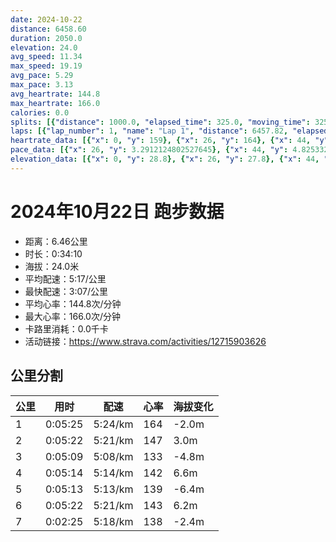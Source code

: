```yaml
---
date: 2024-10-22
distance: 6458.60
duration: 2050.0
elevation: 24.0
avg_speed: 11.34
max_speed: 19.19
avg_pace: 5.29
max_pace: 3.13
avg_heartrate: 144.8
max_heartrate: 166.0
calories: 0.0
splits: [{"distance": 1000.0, "elapsed_time": 325.0, "moving_time": 325.0, "average_speed": 3.08, "pace": 5.411266233766233, "average_heartrate": 164.85849056603774, "elevation_difference": -2.0, "split_number": 1}, {"distance": 1000.2, "elapsed_time": 322.0, "moving_time": 322.0, "average_speed": 3.11, "pace": 5.359067524115756, "average_heartrate": 147.25465838509317, "elevation_difference": 3.0, "split_number": 2}, {"distance": 1001.9, "elapsed_time": 309.0, "moving_time": 309.0, "average_speed": 3.24, "pace": 5.144043209876543, "average_heartrate": 133.99675324675326, "elevation_difference": -4.8, "split_number": 3}, {"distance": 999.5, "elapsed_time": 314.0, "moving_time": 314.0, "average_speed": 3.18, "pace": 5.241100628930817, "average_heartrate": 142.29936305732485, "elevation_difference": 6.6, "split_number": 4}, {"distance": 998.7, "elapsed_time": 313.0, "moving_time": 313.0, "average_speed": 3.19, "pace": 5.224670846394984, "average_heartrate": 139.51757188498402, "elevation_difference": -6.4, "split_number": 5}, {"distance": 1001.9, "elapsed_time": 322.0, "moving_time": 322.0, "average_speed": 3.11, "pace": 5.359067524115756, "average_heartrate": 143.1024844720497, "elevation_difference": 6.2, "split_number": 6}, {"distance": 455.6, "elapsed_time": 149.0, "moving_time": 145.0, "average_speed": 3.14, "pace": 5.307866242038216, "average_heartrate": 138.44827586206895, "elevation_difference": -2.4, "split_number": 7}]
laps: [{"lap_number": 1, "name": "Lap 1", "distance": 6457.82, "elapsed_time": 2053.0, "moving_time": 2053.0, "average_speed": 3.15, "pace": 5.291015873015873, "average_heartrate": 144.84, "max_heartrate": 166, "start_date": "2024-10-22 18:42:19+00:00", "elevation_difference": 24.0}]
heartrate_data: [{"x": 0, "y": 159}, {"x": 26, "y": 164}, {"x": 44, "y": 166}, {"x": 66, "y": 166}, {"x": 85, "y": 166}, {"x": 107, "y": 166}, {"x": 127, "y": 166}, {"x": 148, "y": 166}, {"x": 167, "y": 166}, {"x": 190, "y": 166}, {"x": 209, "y": 166}, {"x": 230, "y": 166}, {"x": 250, "y": 166}, {"x": 271, "y": 163}, {"x": 293, "y": 163}, {"x": 315, "y": 162}, {"x": 337, "y": 164}, {"x": 358, "y": 165}, {"x": 378, "y": 165}, {"x": 398, "y": 165}, {"x": 420, "y": 165}, {"x": 442, "y": 165}, {"x": 462, "y": 165}, {"x": 484, "y": 139}, {"x": 504, "y": 140}, {"x": 524, "y": 133}, {"x": 543, "y": 131}, {"x": 563, "y": 132}, {"x": 583, "y": 132}, {"x": 605, "y": 131}, {"x": 627, "y": 131}, {"x": 648, "y": 131}, {"x": 669, "y": 134}, {"x": 687, "y": 131}, {"x": 708, "y": 130}, {"x": 728, "y": 130}, {"x": 747, "y": 132}, {"x": 768, "y": 133}, {"x": 789, "y": 131}, {"x": 809, "y": 131}, {"x": 829, "y": 134}, {"x": 849, "y": 133}, {"x": 869, "y": 136}, {"x": 887, "y": 139}, {"x": 908, "y": 137}, {"x": 927, "y": 136}, {"x": 948, "y": 143}, {"x": 968, "y": 148}, {"x": 989, "y": 147}, {"x": 1010, "y": 144}, {"x": 1029, "y": 142}, {"x": 1050, "y": 138}, {"x": 1071, "y": 140}, {"x": 1092, "y": 142}, {"x": 1113, "y": 143}, {"x": 1133, "y": 142}, {"x": 1155, "y": 141}, {"x": 1176, "y": 144}, {"x": 1196, "y": 141}, {"x": 1214, "y": 141}, {"x": 1234, "y": 140}, {"x": 1253, "y": 138}, {"x": 1272, "y": 142}, {"x": 1292, "y": 145}, {"x": 1312, "y": 145}, {"x": 1333, "y": 142}, {"x": 1352, "y": 140}, {"x": 1372, "y": 137}, {"x": 1392, "y": 142}, {"x": 1412, "y": 138}, {"x": 1433, "y": 136}, {"x": 1453, "y": 136}, {"x": 1475, "y": 136}, {"x": 1494, "y": 139}, {"x": 1515, "y": 139}, {"x": 1536, "y": 141}, {"x": 1556, "y": 140}, {"x": 1576, "y": 138}, {"x": 1597, "y": 135}, {"x": 1616, "y": 146}, {"x": 1638, "y": 145}, {"x": 1660, "y": 145}, {"x": 1681, "y": 142}, {"x": 1701, "y": 143}, {"x": 1721, "y": 142}, {"x": 1742, "y": 143}, {"x": 1763, "y": 144}, {"x": 1783, "y": 146}, {"x": 1806, "y": 142}, {"x": 1828, "y": 141}, {"x": 1848, "y": 145}, {"x": 1868, "y": 143}, {"x": 1887, "y": 145}, {"x": 1908, "y": 136}, {"x": 1928, "y": 139}, {"x": 1948, "y": 138}, {"x": 1969, "y": 139}, {"x": 1990, "y": 142}, {"x": 2011, "y": 137}, {"x": 2030, "y": 138}]
pace_data: [{"x": 26, "y": 3.2912124802527645}, {"x": 44, "y": 4.825332947307469}, {"x": 66, "y": 5.018578741342968}, {"x": 85, "y": 4.8393437862950055}, {"x": 107, "y": 5.747137931034483}, {"x": 127, "y": 4.874729453056449}, {"x": 148, "y": 4.616814404432133}, {"x": 167, "y": 4.465889603429796}, {"x": 190, "y": 7.835778091208275}, {"x": 209, "y": 5.469872005251066}, {"x": 230, "y": 5.193736366469304}, {"x": 250, "y": 5.785039916695592}, {"x": 271, "y": 6.0584151217739}, {"x": 293, "y": 5.372888459058672}, {"x": 315, "y": 6.320326128175957}, {"x": 337, "y": 5.69606971975393}, {"x": 358, "y": 5.581614199598124}, {"x": 378, "y": 4.8393437862950055}, {"x": 398, "y": 4.97810633213859}, {"x": 420, "y": 5.767024221453286}, {"x": 442, "y": 5.35218368657675}, {"x": 462, "y": 4.6711603139013445}, {"x": 484, "y": 5.32482428115016}, {"x": 504, "y": 4.669851499019333}, {"x": 524, "y": 5.044400726392252}, {"x": 543, "y": 4.616814404432133}, {"x": 563, "y": 5.475262812089356}, {"x": 583, "y": 4.960327380952381}, {"x": 605, "y": 5.282630744849445}, {"x": 627, "y": 6.032102786825914}, {"x": 648, "y": 7.293960612691465}, {"x": 669, "y": 5.2067166510465475}, {"x": 687, "y": 5.0246306903828755}, {"x": 708, "y": 5.234516331658291}, {"x": 728, "y": 5.439523498694516}, {"x": 747, "y": 4.803083573487031}, {"x": 768, "y": 6.235203890759446}, {"x": 789, "y": 5.659320882852292}, {"x": 809, "y": 5.807212543554006}, {"x": 829, "y": 5.38678086619263}, {"x": 849, "y": 5.155180946489328}, {"x": 869, "y": 5.568559973270966}, {"x": 887, "y": 5.172780881440099}, {"x": 908, "y": 6.071657559198542}, {"x": 927, "y": 6.432535700501735}, {"x": 948, "y": 5.3453175112251445}, {"x": 968, "y": 6.388156381755461}, {"x": 989, "y": 5.690235575281666}, {"x": 1010, "y": 6.246889055472263}, {"x": 1029, "y": 4.830927536231884}, {"x": 1050, "y": 4.901970588235294}, {"x": 1071, "y": 5.482467105263157}, {"x": 1092, "y": 5.4555482815057275}, {"x": 1113, "y": 5.663166836561332}, {"x": 1133, "y": 5.114053390610617}, {"x": 1155, "y": 5.522432074221339}, {"x": 1176, "y": 5.513298048296393}, {"x": 1196, "y": 5.125061500615006}, {"x": 1214, "y": 4.249541050484447}, {"x": 1234, "y": 5.159969040247677}, {"x": 1253, "y": 4.412682022769393}, {"x": 1272, "y": 5.323123602682849}, {"x": 1292, "y": 4.852023289665211}, {"x": 1312, "y": 5.323123602682849}, {"x": 1333, "y": 4.83372969837587}, {"x": 1352, "y": 4.568722587719297}, {"x": 1372, "y": 4.760554127392173}, {"x": 1392, "y": 5.198596381784155}, {"x": 1412, "y": 4.585061898211829}, {"x": 1433, "y": 5.34874839537869}, {"x": 1453, "y": 5.825480601188395}, {"x": 1475, "y": 5.843863955119215}, {"x": 1494, "y": 5.042874432677761}, {"x": 1515, "y": 5.106219362745098}, {"x": 1536, "y": 5.369426546391752}, {"x": 1556, "y": 5.275941753719532}, {"x": 1576, "y": 4.710768795929904}, {"x": 1597, "y": 5.557419139713237}, {"x": 1616, "y": 4.742942515651679}, {"x": 1638, "y": 5.511474867724867}, {"x": 1660, "y": 5.020090361445783}, {"x": 1681, "y": 6.993999160721779}, {"x": 1701, "y": 4.822540509259259}, {"x": 1721, "y": 5.791070187630298}, {"x": 1742, "y": 5.59660846205507}, {"x": 1763, "y": 4.781038439472174}, {"x": 1783, "y": 5.109350091968118}, {"x": 1806, "y": 5.4430764206401046}, {"x": 1828, "y": 5.3436037191407495}, {"x": 1848, "y": 4.54133514986376}, {"x": 1868, "y": 4.916430678466076}, {"x": 1887, "y": 5.655480149304377}, {"x": 1908, "y": 5.336759526096701}, {"x": 1928, "y": 5.128215384615384}, {"x": 1948, "y": 5.7650294015911445}, {"x": 1969, "y": 5.148810627123879}, {"x": 1990, "y": 5.80316852367688}, {"x": 2011, "y": 5.335051216389244}, {"x": 2030, "y": 4.503296406376655}]
elevation_data: [{"x": 0, "y": 28.8}, {"x": 26, "y": 27.8}, {"x": 44, "y": 27.0}, {"x": 66, "y": 27.0}, {"x": 85, "y": 27.2}, {"x": 107, "y": 27.2}, {"x": 127, "y": 27.2}, {"x": 148, "y": 26.2}, {"x": 167, "y": 24.8}, {"x": 190, "y": 25.0}, {"x": 209, "y": 25.4}, {"x": 230, "y": 25.2}, {"x": 250, "y": 24.8}, {"x": 271, "y": 25.0}, {"x": 293, "y": 25.8}, {"x": 315, "y": 26.4}, {"x": 337, "y": 27.2}, {"x": 358, "y": 28.2}, {"x": 378, "y": 29.4}, {"x": 398, "y": 30.4}, {"x": 420, "y": 30.6}, {"x": 442, "y": 31.4}, {"x": 462, "y": 32.6}, {"x": 484, "y": 32.6}, {"x": 504, "y": 31.8}, {"x": 524, "y": 31.4}, {"x": 543, "y": 31.4}, {"x": 563, "y": 31.0}, {"x": 583, "y": 30.8}, {"x": 605, "y": 31.0}, {"x": 627, "y": 30.8}, {"x": 648, "y": 29.6}, {"x": 669, "y": 29.2}, {"x": 687, "y": 29.8}, {"x": 708, "y": 28.2}, {"x": 728, "y": 26.8}, {"x": 747, "y": 26.8}, {"x": 768, "y": 27.0}, {"x": 789, "y": 26.8}, {"x": 809, "y": 26.6}, {"x": 829, "y": 27.0}, {"x": 849, "y": 27.2}, {"x": 869, "y": 26.0}, {"x": 887, "y": 25.4}, {"x": 908, "y": 25.0}, {"x": 927, "y": 24.6}, {"x": 948, "y": 24.8}, {"x": 968, "y": 25.4}, {"x": 989, "y": 26.2}, {"x": 1010, "y": 27.2}, {"x": 1029, "y": 28.2}, {"x": 1050, "y": 29.6}, {"x": 1071, "y": 30.6}, {"x": 1092, "y": 30.8}, {"x": 1113, "y": 31.6}, {"x": 1133, "y": 32.4}, {"x": 1155, "y": 32.6}, {"x": 1176, "y": 31.8}, {"x": 1196, "y": 31.4}, {"x": 1214, "y": 31.4}, {"x": 1234, "y": 31.4}, {"x": 1253, "y": 31.6}, {"x": 1272, "y": 31.6}, {"x": 1292, "y": 31.2}, {"x": 1312, "y": 30.0}, {"x": 1333, "y": 28.8}, {"x": 1352, "y": 28.6}, {"x": 1372, "y": 28.4}, {"x": 1392, "y": 27.4}, {"x": 1412, "y": 26.8}, {"x": 1433, "y": 27.0}, {"x": 1453, "y": 27.2}, {"x": 1475, "y": 27.0}, {"x": 1494, "y": 26.6}, {"x": 1515, "y": 26.2}, {"x": 1536, "y": 25.6}, {"x": 1556, "y": 25.4}, {"x": 1576, "y": 25.2}, {"x": 1597, "y": 25.0}, {"x": 1616, "y": 25.0}, {"x": 1638, "y": 25.4}, {"x": 1660, "y": 26.2}, {"x": 1681, "y": 27.2}, {"x": 1701, "y": 28.4}, {"x": 1721, "y": 29.6}, {"x": 1742, "y": 30.4}, {"x": 1763, "y": 30.8}, {"x": 1783, "y": 31.2}, {"x": 1806, "y": 32.2}, {"x": 1828, "y": 32.6}, {"x": 1848, "y": 31.8}, {"x": 1868, "y": 31.4}, {"x": 1887, "y": 31.6}, {"x": 1908, "y": 31.4}, {"x": 1928, "y": 31.2}, {"x": 1948, "y": 30.8}, {"x": 1969, "y": 30.8}, {"x": 1990, "y": 30.2}, {"x": 2011, "y": 29.6}, {"x": 2030, "y": 29.0}]
---
```


# 2024年10月22日 跑步数据

- 距离：6.46公里
- 时长：0:34:10
- 海拔：24.0米
- 平均配速：5:17/公里
- 最快配速：3:07/公里
- 平均心率：144.8次/分钟
- 最大心率：166.0次/分钟
- 卡路里消耗：0.0千卡
- 活动链接：https://www.strava.com/activities/12715903626

## 公里分割

| 公里 | 用时 | 配速 | 心率 | 海拔变化 |
|------|------|------|------|------|
| 1 | 0:05:25 | 5:24/km | 164 | -2.0m |
| 2 | 0:05:22 | 5:21/km | 147 | 3.0m |
| 3 | 0:05:09 | 5:08/km | 133 | -4.8m |
| 4 | 0:05:14 | 5:14/km | 142 | 6.6m |
| 5 | 0:05:13 | 5:13/km | 139 | -6.4m |
| 6 | 0:05:22 | 5:21/km | 143 | 6.2m |
| 7 | 0:02:25 | 5:18/km | 138 | -2.4m |

